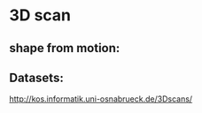 # 3D scan 


## shape from motion: 
## Datasets: 

http://kos.informatik.uni-osnabrueck.de/3Dscans/
